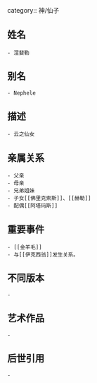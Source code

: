 category:: 神/仙子
## 姓名
	- 涅婓勒
## 别名
	- Nephele
## 描述
	- 云之仙女
## 亲属关系
	- 父亲
	- 母亲
	- 兄弟姐妹
	- 子女[[佛里克索斯]]、[[赫勒]]
	- 配偶[[阿塔玛斯]]
## 重要事件
	- [[金羊毛]]
	- 与[[伊克西翁]]发生关系。
## 不同版本
	-
## 艺术作品
	-
## 后世引用
	-
